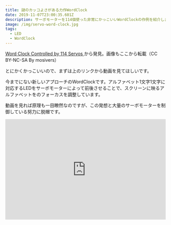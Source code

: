 ```yaml
---
title: 謎のカッコよさがある力作WordClock
date: 2019-11-07T23:00:35.601Z
description: サーボモーターを114個使った非常にかっこいいWordClockの作例を紹介します。
image: /img/servo-word-clock.jpg
tags:
  - LED
  - WordClock
---
```

[Word Clock Controlled by 114 Servos](https://www.instructables.com/id/Word-Clock-Controlled-by-114-Servos/)から発見。画像もここから転載（CC BY-NC-SA By mosivers）

とにかくかっこいいので、まずは上のリンクから動画を見てほしいです。

今までにない新しいアプローチのWordClockです。アルファベット1文字1文字に対応するLEDをサーボモーターによって前後させることで、スクリーンに映るアルファベットをのフォーカスを調整しています。

動画を見れば原理も一目瞭然なのですが、この発想と大量のサーボモーターを制御している努力に脱帽です。

<iframe width="100%" height="315" src="https://www.youtube.com/embed/ZvBI-v3uBo8" frameborder="0" allow="accelerometer; autoplay; encrypted-media; gyroscope; picture-in-picture" allowfullscreen></iframe>
